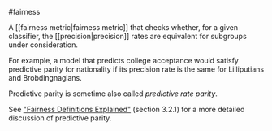 #fairness

A [[fairness metric|fairness metric]] that checks whether,
for a given classifier, the [[precision|precision]] rates
are equivalent for subgroups under consideration.

For example, a model that predicts college acceptance would satisfy
predictive parity for nationality if its precision rate is the same
for Lilliputians and Brobdingnagians.

Predictive parity is sometime also called <em>predictive rate parity</em>.

See <a href="http://fairware.cs.umass.edu/papers/Verma.pdf">&quot;Fairness Definitions
Explained&quot;</a> (section 3.2.1)
for a more detailed discussion of predictive parity.

